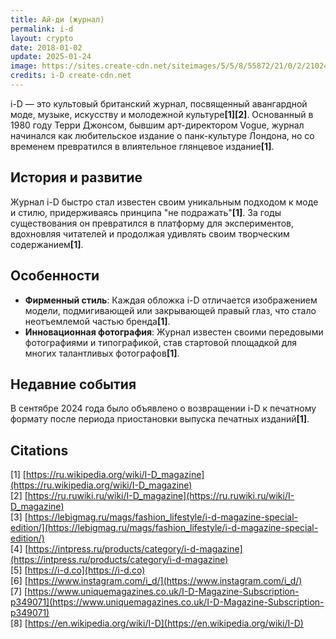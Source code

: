 ```yaml
---
title: Ай-ди (журнал)
permalink: i-d
layout: crypto
date: 2018-01-02
update: 2025-01-24
image: https://sites.create-cdn.net/siteimages/5/5/8/55872/21/0/2/21024330/450x589.JPG
credits: i-D create-cdn.net
---
```


i-D — это культовый британский журнал, посвященный авангардной моде, музыке, искусству и молодежной культуре<strong>[1]</strong><strong>[2]</strong>. Основанный в 1980 году Терри Джонсом, бывшим арт-директором Vogue, журнал начинался как любительское издание о панк-культуре Лондона, но со временем превратился в влиятельное глянцевое издание<strong>[1]</strong>.

## История и развитие

Журнал i-D быстро стал известен своим уникальным подходом к моде и стилю, придерживаясь принципа "не подражать"<strong>[1]</strong>. За годы существования он превратился в платформу для экспериментов, вдохновляя читателей и продолжая удивлять своим творческим содержанием<strong>[1]</strong>.

## Особенности

- **Фирменный стиль**: Каждая обложка i-D отличается изображением модели, подмигивающей или закрывающей правый глаз, что стало неотъемлемой частью бренда<strong>[1]</strong>.
- **Инновационная фотография**: Журнал известен своими передовыми фотографиями и типографикой, став стартовой площадкой для многих талантливых фотографов<strong>[1]</strong>.

## Недавние события

В сентябре 2024 года было объявлено о возвращении i-D к печатному формату после периода приостановки выпуска печатных изданий<strong>[1]</strong>.

## Citations

[1] [https://ru.wikipedia.org/wiki/I-D_magazine](https://ru.wikipedia.org/wiki/I-D_magazine)  
[2] [https://ru.ruwiki.ru/wiki/I-D_magazine](https://ru.ruwiki.ru/wiki/I-D_magazine)  
[3] [https://lebigmag.ru/mags/fashion_lifestyle/i-d-magazine-special-edition/](https://lebigmag.ru/mags/fashion_lifestyle/i-d-magazine-special-edition/)  
[4] [https://intpress.ru/products/category/i-d-magazine](https://intpress.ru/products/category/i-d-magazine)  
[5] [https://i-d.co](https://i-d.co)  
[6] [https://www.instagram.com/i_d/](https://www.instagram.com/i_d/)  
[7] [https://www.uniquemagazines.co.uk/I-D-Magazine-Subscription-p349071](https://www.uniquemagazines.co.uk/I-D-Magazine-Subscription-p349071)  
[8] [https://en.wikipedia.org/wiki/I-D](https://en.wikipedia.org/wiki/I-D)

<!-- Prompt: - If topic Name Surname title must be Surname, Name - Change title: A Template with article topic - Create permalink: from article-topic - Edit "Citations" section title to ## Citations. - Format the references in the "Citations" section as follows: [1] [URL](URL). - When referring to a citation number in the text, use the following HTML tag format: <strong>[1]</strong>. - Ensure each citation number correctly corresponds to the entry in the "Citations" section. - The citation numbers should be clickable links in the format above. - Provide a list of related topics in the same format as above. - Use the pattern "[Topic Name](topic-link)" for each item. - The **See also** section must be included automatically at the end of the article. - Leave this Prompt after editing at the end of the code. -->

